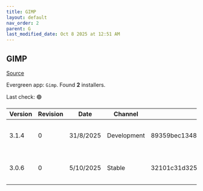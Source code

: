 ```yaml
---
title: GIMP
layout: default
nav_order: 2
parent: G
last_modified_date: Oct 8 2025 at 12:51 AM
---
```


## GIMP

[Source](https://www.gimp.org/)

Evergreen app: `Gimp`. Found **2** installers.

Last check: 🟢

| Version | Revision | Date      | Channel     | Sha256                                                           | URI                                                                                                                                                                  |
| ------- | -------- | --------- | ----------- | ---------------------------------------------------------------- | -------------------------------------------------------------------------------------------------------------------------------------------------------------------- |
| 3.1.4   | 0        | 31/8/2025 | Development | 89359bec1348bc19729c25b52f08111dd97b32a8c9e8b51aa117a84a76ac4476 | [https://mirrors.ocf.berkeley.edu/gimp/pub/gimp/v3.1/windows/gimp-3.1.4-setup.exe](https://mirrors.ocf.berkeley.edu/gimp/pub/gimp/v3.1/windows/gimp-3.1.4-setup.exe) |
| 3.0.6   | 0        | 5/10/2025 | Stable      | 32101c31d32516dc4b9020295b9f9bf994b5372dfc690820d7b533b9bc93d694 | [https://opencolo.mm.fcix.net/gimp/gimp/v3.0/windows/gimp-3.0.6-setup.exe](https://opencolo.mm.fcix.net/gimp/gimp/v3.0/windows/gimp-3.0.6-setup.exe)                 |

